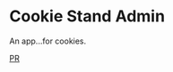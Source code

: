 # Cookie Stand Admin

An app...for cookies.

[PR](https://github.com/idcargill/cookie-stand-admin/compare/style?expand=1)